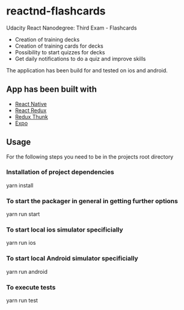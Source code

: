 # reactnd-flashcards
Udacity React Nanodegree: Third Exam - Flashcards

- Creation of training decks
- Creation of training cards for decks
- Possibility to start quizzes for decks
- Get daily notifications to do a quiz and improve skills

The application has been build for and tested on ios and android.

## App has been built with
- [React Native](https://facebook.github.io/react-native/docs/getting-started.html)
- [React Redux](https://redux.js.org/basics/usage-with-react)
- [Redux Thunk](https://github.com/reduxjs/redux-thunk)
- [Expo](https://expo.io/)

## Usage
For the following steps you need to be in the projects root directory

### Installation of project dependencies
yarn install

### To start the packager in general in getting further options
yarn run start

### To start local ios simulator specificially
yarn run ios

### To start local Android simulator specificially
yarn run android

### To execute tests
yarn run test
